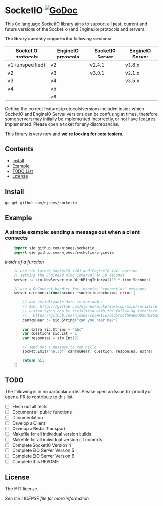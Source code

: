 # SocketIO [![GoDoc](https://pkg.go.dev/badge/github.com/njones/socketio?utm_source=godoc)](https://pkg.go.dev/github.com/njones/socketio) 

This Go language SocketIO library aims to support all past, current and future versions of the Socket.io (and Engine.io) protocols and servers.

The library currently supports the following versions:

| SocketIO protocols | EngineIO protocols | SocketIO Server | EngineIO Server |
|--------------------|--------------------|-----------------|-----------------|
| v1 (unspecified)   | v2                 | v2.4.1          | v1.8.x          |
| v2                 | v3                 | v3.0.1          | v2.1.x          |
| v3                 | v4                 |                 | v3.5.x          |
| v4                 | v5                 |                 |                 |
|                    | v6                 |                 |                 |

Getting the correct features/protocols/versions included inside which SocketIO and EngineIO Server versions can be confusing at times, therefore some servers may initially be implemented incorrectly, or not have features implemented. Please open a ticket for any discrepancies. 

This library is very new and **we're looking for beta testers.**

## Contents

- [Install](#install)
- [Example](#example)
- [TODO List](#todo)
- [License](#license)

## Install

```bash
go get github.com/njones/socketio
```

## Example

### A simple example: sending a message out when a client connects

```go
    import sio github.com/njones/socketio
    import eio github.com/njones/socketio/engineio
```

_inside of a function_

```go
    // use the latest SocketIO (v4) and EngineIO (v4) version 
    // setting the EngineIO ping interval to 10 seconds
    server := sio.NewServer(eio.WithPingInterval(10 * time.Second))

    // use a OnConnect handler for incoming "connection" messages
    server.OnConnect(func(socket *socketio.SocketV4) error {

        // add serializable data to variables
        // See: https://github.com/njones/socketio/blob/main/serialize.go for standard serialized types.
        // Custom types can be serialized with the following interface: 
        //   https://github.com/njones/socketio/blob/cdf59a60d92c70862c859ade8415f7399e8fea37/serialize.go#L12
        canYouHear := sio.String("can you hear me?")
        
        var extra sio.String = "abc"
        var questions sio.Int = 1
        var responses = sio.Int(2)

        // send out a message to the hello 
        socket.Emit("hello", canYouHear, question, responses, extra)

        return nil
    })

```

## TODO

The following is in no particular order. Please open an Issue for priority or open a PR to contribute to this list.

- [ ] Flesh out all tests
- [ ] Document all public functions
- [ ] Documentation
- [ ] Develop a Client 
- [ ] Develop a Redis Transport
- [ ] Makefile for all individual version builds
- [ ] Makefile for all individual version git commits
- [ ] Complete SocketIO Version 4
- [ ] Complete EIO Server Version 5
- [ ] Complete EIO Server Version 6
- [ ] Complete this README

## License

The MIT license. 

_See the LICENSE file for more information_
